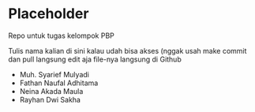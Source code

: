 # Placeholder
Repo untuk tugas kelompok PBP

Tulis nama kalian di sini kalau udah bisa akses (nggak usah make commit dan pull langsung edit aja file-nya langsung di Github

- Muh. Syarief Mulyadi
- Fathan  Naufal Adhitama
- Neina Akada Maula
- Rayhan Dwi Sakha

